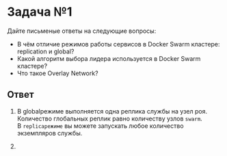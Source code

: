 # Задача №1

Дайте письменые ответы на следующие вопросы:<br>

- В чём отличие режимов работы сервисов в Docker Swarm кластере: replication и global?<br>
- Какой алгоритм выбора лидера используется в Docker Swarm кластере?<br>
- Что такое Overlay Network?<br>

## Ответ

1. В globalрежиме выполняется одна реплика службы на узел роя. Количество глобальных реплик равно количеству узлов ``swarm``.<br> 
В ``replicaрежиме`` вы можете запускать любое количество экземпляров службы.<br>

2. 
